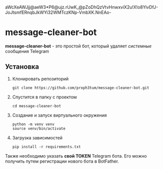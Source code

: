 aWcXeAWJjj@aeW3*P6@ujz.rUwK_@pZoDhQzVtvHnwxviX2u!X!o8YivDfJ-JoJtsmfERnqbJkWYi32WMTczKNp-VmbXK.NnEAo-

# message-cleaner-bot

**message-cleaner-bot** - это простой бот, который удаляет _системные_ сообщения Telegram

## Установка
1. Клонировать репозиторий
   ```git
   git clone https://github.com/proph3tum/message-cleaner-bot.git
   ```
2. Спустится в папку с проектом
   ```
   cd message-cleaner-bot
   ```
3. Создание и запуск виртуального окружения
   ```
   python -m venv venv
   source venv/bin/activate
   ```
4. Загрузка зависимостей
   ```
   pip install -r requirements.txt
   ```
   
Также необходимо указать **свой TOKEN** Telegram бота. Его можно получить путем регистрации нового бота в BotFather.

